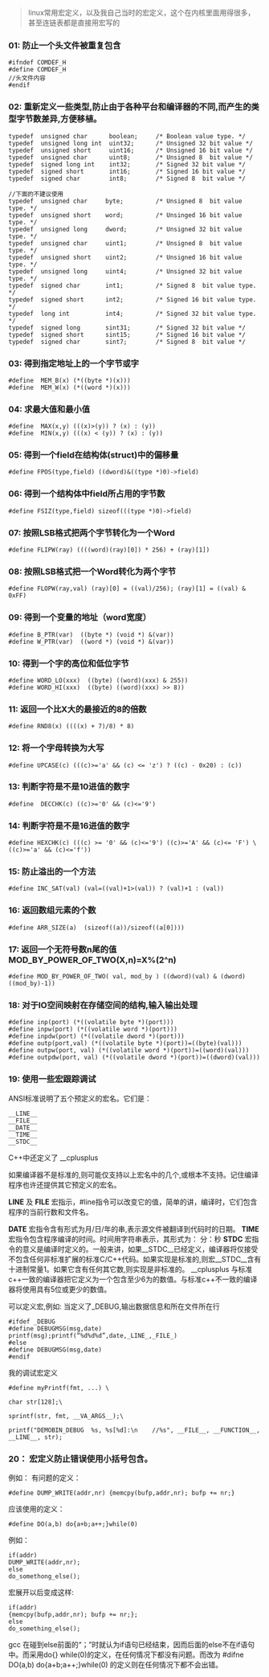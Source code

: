 > linux常用宏定义，以及我自己当时的宏定义，这个在内核里面用得很多，甚至连链表都是直接用宏写的

### 01: 防止一个头文件被重复包含
```
#ifndef COMDEF_H
#define COMDEF_H
//头文件内容
#endif
```
### 02: 重新定义一些类型,防止由于各种平台和编译器的不同,而产生的类型字节数差异,方便移植。
```
typedef  unsigned char      boolean;     /* Boolean value type. */
typedef  unsigned long int  uint32;      /* Unsigned 32 bit value */
typedef  unsigned short     uint16;      /* Unsigned 16 bit value */
typedef  unsigned char      uint8;       /* Unsigned 8  bit value */
typedef  signed long int    int32;       /* Signed 32 bit value */
typedef  signed short       int16;       /* Signed 16 bit value */
typedef  signed char        int8;        /* Signed 8  bit value */

//下面的不建议使用
typedef  unsigned char     byte;         /* Unsigned 8  bit value type. */
typedef  unsigned short    word;         /* Unsinged 16 bit value type. */
typedef  unsigned long     dword;        /* Unsigned 32 bit value type. */
typedef  unsigned char     uint1;        /* Unsigned 8  bit value type. */
typedef  unsigned short    uint2;        /* Unsigned 16 bit value type. */
typedef  unsigned long     uint4;        /* Unsigned 32 bit value type. */
typedef  signed char       int1;         /* Signed 8  bit value type. */
typedef  signed short      int2;         /* Signed 16 bit value type. */
typedef  long int          int4;         /* Signed 32 bit value type. */
typedef  signed long       sint31;       /* Signed 32 bit value */
typedef  signed short      sint15;       /* Signed 16 bit value */
typedef  signed char       sint7;        /* Signed 8  bit value */
```

### 03: 得到指定地址上的一个字节或字
```
#define  MEM_B(x) (*((byte *)(x)))
#define  MEM_W(x) (*((word *)(x)))
```
### 04: 求最大值和最小值
```
#define  MAX(x,y) (((x)>(y)) ? (x) : (y))
#define  MIN(x,y) (((x) < (y)) ? (x) : (y))
```
### 05: 得到一个field在结构体(struct)中的偏移量
```
#define FPOS(type,field) ((dword)&((type *)0)->field)
```
### 06: 得到一个结构体中field所占用的字节数
```
#define FSIZ(type,field) sizeof(((type *)0)->field)
```
### 07: 按照LSB格式把两个字节转化为一个Word
```
#define FLIPW(ray) ((((word)(ray)[0]) * 256) + (ray)[1])
```
### 08: 按照LSB格式把一个Word转化为两个字节
```
#define FLOPW(ray,val) (ray)[0] = ((val)/256); (ray)[1] = ((val) & 0xFF)
```
### 09: 得到一个变量的地址（word宽度）
```
#define B_PTR(var)  ((byte *) (void *) &(var))
#define W_PTR(var)  ((word *) (void *) &(var))
```
### 10: 得到一个字的高位和低位字节
```
#define WORD_LO(xxx)  ((byte) ((word)(xxx) & 255))
#define WORD_HI(xxx)  ((byte) ((word)(xxx) >> 8))
```
### 11: 返回一个比X大的最接近的8的倍数
```
#define RND8(x) ((((x) + 7)/8) * 8)
```
### 12: 将一个字母转换为大写
```
#define UPCASE(c) (((c)>='a' && (c) <= 'z') ? ((c) - 0x20) : (c))
```
### 13: 判断字符是不是10进值的数字
```
#define  DECCHK(c) ((c)>='0' && (c)<='9')
```
### 14: 判断字符是不是16进值的数字
```
#define HEXCHK(c) (((c) >= '0' && (c)<='9') ((c)>='A' && (c)<= 'F') \
((c)>='a' && (c)<='f'))
```
### 15: 防止溢出的一个方法
```
#define INC_SAT(val) (val=((val)+1>(val)) ? (val)+1 : (val))
```
### 16: 返回数组元素的个数
```
#define ARR_SIZE(a)  (sizeof((a))/sizeof((a[0])))
```
### 17: 返回一个无符号数n尾的值MOD_BY_POWER_OF_TWO(X,n)=X%(2^n)
```
#define MOD_BY_POWER_OF_TWO( val, mod_by ) ((dword)(val) & (dword)((mod_by)-1))
```
### 18: 对于IO空间映射在存储空间的结构,输入输出处理
```
#define inp(port) (*((volatile byte *)(port)))
#define inpw(port) (*((volatile word *)(port)))
#define inpdw(port) (*((volatile dword *)(port)))
#define outp(port,val) (*((volatile byte *)(port))=((byte)(val)))
#define outpw(port, val) (*((volatile word *)(port))=((word)(val)))
#define outpdw(port, val) (*((volatile dword *)(port))=((dword)(val)))
```
### 19: 使用一些宏跟踪调试
ANSI标准说明了五个预定义的宏名。它们是：
```
__LINE__
__FILE__
__DATE__
__TIME__
__STDC__
```
C++中还定义了 __cplusplus

如果编译器不是标准的,则可能仅支持以上宏名中的几个,或根本不支持。记住编译程序也许还提供其它预定义的宏名。

__LINE__ 及 __FILE__ 宏指示，#line指令可以改变它的值，简单的讲，编译时，它们包含程序的当前行数和文件名。

__DATE__ 宏指令含有形式为月/日/年的串,表示源文件被翻译到代码时的日期。
__TIME__ 宏指令包含程序编译的时间。时间用字符串表示，其形式为： 分：秒
__STDC__ 宏指令的意义是编译时定义的。一般来讲，如果__STDC__已经定义，编译器将仅接受不包含任何非标准扩展的标准C/C++代码。如果实现是标准的,则宏__STDC__含有十进制常量1。如果它含有任何其它数,则实现是非标准的。
__cplusplus 与标准c++一致的编译器把它定义为一个包含至少6为的数值。与标准c++不一致的编译器将使用具有5位或更少的数值。


可以定义宏,例如:
当定义了_DEBUG,输出数据信息和所在文件所在行
```
#ifdef _DEBUG
#define DEBUGMSG(msg,date) printf(msg);printf(“%d%d%d”,date,_LINE_,_FILE_)
#else
#define DEBUGMSG(msg,date) 
#endif
```
我的调试宏定义
```
#define myPrintf(fmt, ...) \

char str[128];\

sprintf(str, fmt, __VA_ARGS__);\

printf("DEMOBIN_DEBUG  %s, %s[%d]:\n    //%s", __FILE__, __FUNCTION__, __LINE__, str);
```

### 20： 宏定义防止错误使用小括号包含。
例如：
有问题的定义：
```
#define DUMP_WRITE(addr,nr) {memcpy(bufp,addr,nr); bufp += nr;}
```
应该使用的定义： 
```
#define DO(a,b) do{a+b;a++;}while(0)
```
例如：
```
if(addr)
DUMP_WRITE(addr,nr);
else 
do_somethong_else();
```
宏展开以后变成这样:
```
if(addr)
{memcpy(bufp,addr,nr); bufp += nr;};
else
do_something_else();
```
gcc 在碰到else前面的“；”时就认为if语句已经结束，因而后面的else不在if语句中。而采用do{} while(0)的定义，在任何情况下都没有问题。而改为 #difne DO(a,b) do{a+b;a++;}while(0) 的定义则在任何情况下都不会出错。
